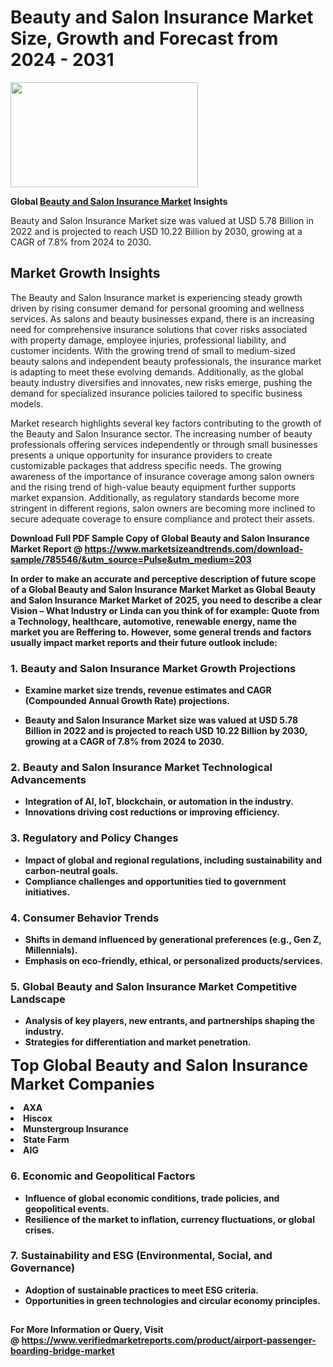 <H1>Beauty and Salon Insurance Market Size, Growth and Forecast from 2024 - 2031</H1><img class="aligncenter size-medium wp-image-584254" src="https://thirdeyenews.in/wp-content/uploads/2024/09/Global-Market-Research-300x168.jpeg" alt="" width="300" height="168" /><p><strong>Global&nbsp;<a href="https://www.marketsizeandtrends.com/download-sample/785546/&amp;utm_source=Pulse&amp;utm_medium=203">Beauty and Salon Insurance Market</a> Insights</strong></p><p>Beauty and Salon Insurance Market size was valued at USD 5.78 Billion in 2022 and is projected to reach USD 10.22 Billion by 2030, growing at a CAGR of 7.8% from 2024 to 2030.</p><p><h2>Market Growth Insights</h2> <p>The Beauty and Salon Insurance market is experiencing steady growth driven by rising consumer demand for personal grooming and wellness services. As salons and beauty businesses expand, there is an increasing need for comprehensive insurance solutions that cover risks associated with property damage, employee injuries, professional liability, and customer incidents. With the growing trend of small to medium-sized beauty salons and independent beauty professionals, the insurance market is adapting to meet these evolving demands. Additionally, as the global beauty industry diversifies and innovates, new risks emerge, pushing the demand for specialized insurance policies tailored to specific business models.</p> <p><strong></strong></p> <p>Market research highlights several key factors contributing to the growth of the Beauty and Salon Insurance sector. The increasing number of beauty professionals offering services independently or through small businesses presents a unique opportunity for insurance providers to create customizable packages that address specific needs. The growing awareness of the importance of insurance coverage among salon owners and the rising trend of high-value beauty equipment further supports market expansion. Additionally, as regulatory standards become more stringent in different regions, salon owners are becoming more inclined to secure adequate coverage to ensure compliance and protect their assets.</p> <p><strong></p><p><span class=""><strong>Download Full PDF Sample Copy of Global Beauty and Salon Insurance Market Report</strong> @ <a href="https://www.marketsizeandtrends.com/download-sample/785546/&amp;utm_source=Pulse&amp;utm_medium=203" target="_blank">https://www.marketsizeandtrends.com/download-sample/785546/&amp;utm_source=Pulse&amp;utm_medium=203</a></span></p><p>In order to make an accurate and perceptive description of future scope of a Global&nbsp;Beauty and Salon Insurance Market Market as Global&nbsp;Beauty and Salon Insurance Market Market of 2025, you need to describe a clear Vision &ndash; What Industry or Linda can you think of for example: Quote from a Technology, healthcare, automotive, renewable energy, name the market you are Reffering to. However, some general trends and factors usually impact market reports and their future outlook include:</p><h3>1.&nbsp;<strong>Beauty and Salon Insurance Market Growth Projections</strong></h3><ul><li>Examine market size trends, revenue estimates and CAGR (Compounded Annual Growth Rate) projections.</li><li><p>Beauty and Salon Insurance Market size was valued at USD 5.78 Billion in 2022 and is projected to reach USD 10.22 Billion by 2030, growing at a CAGR of 7.8% from 2024 to 2030.</p></li></ul><h3>2.&nbsp;<strong>Beauty and Salon Insurance Market Technological Advancements</strong></h3><ul><li>Integration of AI, IoT, blockchain, or automation in the industry.</li><li>Innovations driving cost reductions or improving efficiency.</li></ul><h3>3.&nbsp;<strong>Regulatory and Policy Changes</strong></h3><ul><li>Impact of global and regional regulations, including sustainability and carbon-neutral goals.</li><li>Compliance challenges and opportunities tied to government initiatives.</li></ul><h3>4.&nbsp;<strong>Consumer Behavior Trends</strong></h3><ul><li>Shifts in demand influenced by generational preferences (e.g., Gen Z, Millennials).</li><li>Emphasis on eco-friendly, ethical, or personalized products/services.</li></ul><h3>5.&nbsp;<strong>Global Beauty and Salon Insurance Market Competitive Landscape</strong></h3><ul><li>Analysis of key players, new entrants, and partnerships shaping the industry.</li><li>Strategies for differentiation and market penetration.</li></ul><p data-pm-slice="1 1 []"><span style="color: inherit; font-family: inherit; font-size: 25px;">Top Global Beauty and Salon Insurance Market Companies</span></p><div class="" data-test-id=""><p><li>AXA</li><li> Hiscox</li><li> Munstergroup Insurance</li><li> State Farm</li><li> AIG</li></p></div><h3>6.&nbsp;<strong>Economic and Geopolitical Factors</strong></h3><ul><li>Influence of global economic conditions, trade policies, and geopolitical events.</li><li>Resilience of the market to inflation, currency fluctuations, or global crises.</li></ul><h3>7.&nbsp;<strong>Sustainability and ESG (Environmental, Social, and Governance)</strong></h3><ul><li>Adoption of sustainable practices to meet ESG criteria.</li><li>Opportunities in green technologies and circular economy principles.</li></ul><h2><strong style="font-size: 14px;">For More Information or Query, Visit @&nbsp;</strong><a style="background-color: #ffffff; font-size: 14px;" href="https://www.marketsizeandtrends.com/report/beauty-and-salon-insurance-market/" target="_blank">https://www.verifiedmarketreports.com/product/airport-passenger-boarding-bridge-market</a></h2>
